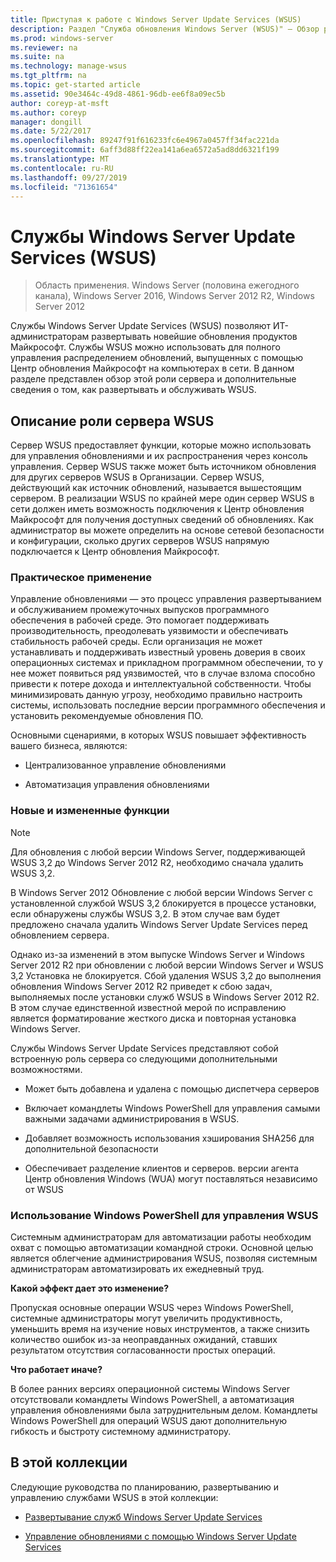 ```yaml
---
title: Приступая к работе с Windows Server Update Services (WSUS)
description: Раздел "Служба обновления Windows Server (WSUS)" — Обзор роли сервера и ее практических приложений
ms.prod: windows-server
ms.reviewer: na
ms.suite: na
ms.technology: manage-wsus
ms.tgt_pltfrm: na
ms.topic: get-started article
ms.assetid: 90e3464c-49d8-4861-96db-ee6f8a09ec5b
author: coreyp-at-msft
ms.author: coreyp
manager: dongill
ms.date: 5/22/2017
ms.openlocfilehash: 89247f91f616233fc6e4967a0457ff34fac221da
ms.sourcegitcommit: 6aff3d88ff22ea141a6ea6572a5ad8dd6321f199
ms.translationtype: MT
ms.contentlocale: ru-RU
ms.lasthandoff: 09/27/2019
ms.locfileid: "71361654"
---
```

# <a name="windows-server-update-services-wsus"></a>Службы Windows Server Update Services (WSUS)

>Область применения. Windows Server (половина ежегодного канала), Windows Server 2016, Windows Server 2012 R2, Windows Server 2012

Службы Windows Server Update Services (WSUS) позволяют ИТ-администраторам развертывать новейшие обновления продуктов Майкрософт. Службы WSUS можно использовать для полного управления распределением обновлений, выпущенных с помощью Центр обновления Майкрософт на компьютерах в сети. В данном разделе представлен обзор этой роли сервера и дополнительные сведения о том, как развертывать и обслуживать WSUS.

## <a name="wsus-server-role-description"></a>Описание роли сервера WSUS
Сервер WSUS предоставляет функции, которые можно использовать для управления обновлениями и их распространения через консоль управления. Сервер WSUS также может быть источником обновления для других серверов WSUS в Организации. Сервер WSUS, действующий как источник обновлений, называется вышестоящим сервером. В реализации WSUS по крайней мере один сервер WSUS в сети должен иметь возможность подключения к Центр обновления Майкрософт для получения доступных сведений об обновлениях. Как администратор вы можете определить на основе сетевой безопасности и конфигурации, сколько других серверов WSUS напрямую подключается к Центр обновления Майкрософт.

### <a name="practical-applications"></a>Практическое применение
Управление обновлениями — это процесс управления развертыванием и обслуживанием промежуточных выпусков программного обеспечения в рабочей среде. Это помогает поддерживать производительность, преодолевать уязвимости и обеспечивать стабильность рабочей среды. Если организация не может устанавливать и поддерживать известный уровень доверия в своих операционных системах и прикладном программном обеспечении, то у нее может появиться ряд уязвимостей, что в случае взлома способно привести к потере дохода и интеллектуальной собственности. Чтобы минимизировать данную угрозу, необходимо правильно настроить системы, использовать последние версии программного обеспечения и установить рекомендуемые обновления ПО.

Основными сценариями, в которых WSUS повышает эффективность вашего бизнеса, являются:

-   Централизованное управление обновлениями

-   Автоматизация управления обновлениями

### <a name="new-and-changed-functionality"></a>Новые и измененные функции

> [!NOTE]
> Для обновления с любой версии Windows Server, поддерживающей WSUS 3,2 до Windows Server 2012 R2, необходимо сначала удалить WSUS 3,2.
> 
> В Windows Server 2012 Обновление с любой версии Windows Server с установленной службой WSUS 3,2 блокируется в процессе установки, если обнаружены службы WSUS 3,2. В этом случае вам будет предложено сначала удалить Windows Server Update Services перед обновлением сервера.
> 
> Однако из-за изменений в этом выпуске Windows Server и Windows Server 2012 R2 при обновлении с любой версии Windows Server и WSUS 3,2 Установка не блокируется. Сбой удаления WSUS 3,2 до выполнения обновления Windows Server 2012 R2 приведет к сбою задач, выполняемых после установки служб WSUS в Windows Server 2012 R2. В этом случае единственной известной мерой по исправлению является форматирование жесткого диска и повторная установка Windows Server.

Службы Windows Server Update Services представляют собой встроенную роль сервера со следующими дополнительными возможностями.

-   Может быть добавлена и удалена с помощью диспетчера серверов

-   Включает командлеты Windows PowerShell для управления самыми важными задачами администрирования в WSUS.

-   Добавляет возможность использования хэширования SHA256 для дополнительной безопасности

-   Обеспечивает разделение клиентов и серверов. версии агента Центр обновления Windows (WUA) могут поставляться независимо от WSUS

### <a name="using-windows-powershell-to-manage-wsus"></a>Использование Windows PowerShell для управления WSUS
Системным администраторам для автоматизации работы необходим охват с помощью автоматизации командной строки. Основной целью является облегчение администрирования WSUS, позволяя системным администраторам автоматизировать их ежедневный труд.

**Какой эффект дает это изменение?**

Пропуская основные операции WSUS через Windows PowerShell, системные администраторы могут увеличить продуктивность, уменьшить время на изучение новых инструментов, а также снизить количество ошибок из-за неоправданных ожиданий, ставших результатом отсутствия согласованности простых операций.

**Что работает иначе?**

В более ранних версиях операционной системы Windows Server отсутствовали командлеты Windows PowerShell, а автоматизация управления обновлениями была затруднительным делом. Командлеты Windows PowerShell для операций WSUS дают дополнительную гибкость и быстроту системному администратору.

## <a name="in-this-collection"></a>В этой коллекции
Следующие руководства по планированию, развертыванию и управлению службами WSUS в этой коллекции:

-   [Развертывание служб Windows Server Update Services](../deploy/deploy-windows-server-update-services.md)

-   [Управление обновлениями с помощью Windows Server Update Services](../manage/update-management-with-windows-server-update-services.md)


